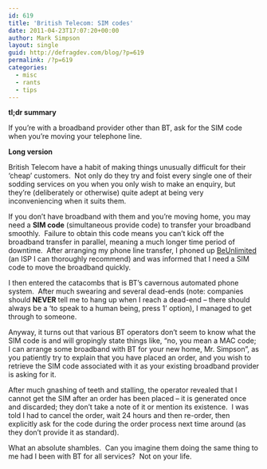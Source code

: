 ```yaml
---
id: 619
title: 'British Telecom: SIM codes'
date: 2011-04-23T17:07:20+00:00
author: Mark Simpson
layout: single
guid: http://defragdev.com/blog/?p=619
permalink: /?p=619
categories:
  - misc
  - rants
  - tips
---
```

**tl;dr summary**

If you’re with a broadband provider other than BT, ask for the SIM code when you’re moving your telephone line.

**Long version**

British Telecom have a habit of making things unusually difficult for their ‘cheap’ customers.&#160; Not only do they try and foist every single one of their sodding services on you when you only wish to make an enquiry, but they’re (deliberately or otherwise) quite adept at being very inconveniencing when it suits them.

If you don’t have broadband with them and you’re moving home, you may need a **SIM code** (simultaneous provide code) to transfer your broadband smoothly.&#160; Failure to obtain this code means you can’t kick off the broadband transfer in parallel, meaning a much longer time period of downtime.&#160; After arranging my phone line transfer, I phoned up [BeUnlimited](http://bethere.co.uk) (an ISP I can thoroughly recommend) and was informed that I need a SIM code to move the broadband quickly.

I then entered the catacombs that is BT’s cavernous automated phone system.&#160; After much swearing and several dead-ends (note: companies should **NEVER** tell me to hang up when I reach a dead-end – there should always be a ‘to speak to a human being, press 1’ option), I managed to get through to someone.

Anyway, it turns out that various BT operators don’t seem to know what the SIM code is and will gropingly state things like, “no, you mean a MAC code; I can arrange some broadband with BT for your new home, Mr. Simpson”, as you patiently try to explain that you have placed an order, and you wish to retrieve the SIM code associated with it as your existing broadband provider is asking for it.&#160; 

After much gnashing of teeth and stalling, the operator revealed that I cannot get the SIM after an order has been placed – it is generated once and discarded; they don’t take a note of it or mention its existence.&#160; I was told I had to cancel the order, wait 24 hours and then re-order, then explicitly ask for the code during the order process next time around (as they don’t provide it as standard).

What an absolute shambles.&#160; Can you imagine them doing the same thing to me had I been with BT for all services?&#160; Not on your life.